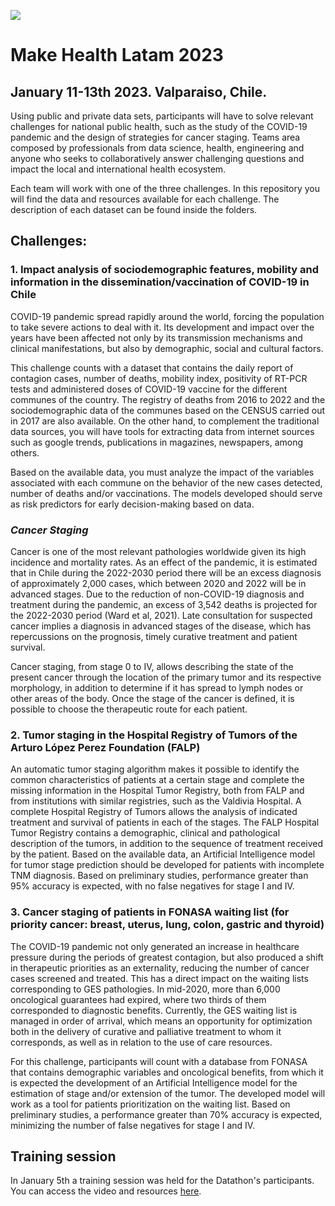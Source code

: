 ![](https://github.com/covasquezv/MakeHealthChile2023/blob/main/src/header-form-datathon.png)

# Make Health Latam 2023
## January 11-13th 2023. Valparaiso, Chile.

Using public and private data sets, participants will have to solve relevant challenges for national public health, such as the study of the COVID-19 pandemic and the design of strategies for cancer staging. Teams area composed by professionals from data science, health, engineering and anyone who seeks to collaboratively answer challenging questions and impact the local and international health ecosystem.

Each team will work with one of the three challenges. In this repository you will find the data and resources available for each challenge. The description of each dataset can be found inside the folders.

## Challenges:

### **1. Impact analysis of sociodemographic features, mobility and information in the dissemination/vaccination of COVID-19 in Chile**

COVID-19 pandemic spread rapidly around the world, forcing the population to take severe actions to deal with it. Its development and impact over the years have been affected not only by its transmission mechanisms and clinical manifestations, but also by demographic, social and cultural factors.

This challenge counts with a dataset that contains the daily report of contagion cases, number of deaths, mobility index, positivity of RT-PCR tests and administered doses of COVID-19 vaccine for the different communes of the country. The registry of deaths from 2016 to 2022 and the sociodemographic data of the communes based on the CENSUS carried out in 2017 are also  available. On the other hand, to complement the traditional data sources, you will have tools for extracting data from internet sources such as google trends, publications in magazines, newspapers, among others.

Based on the available data, you must analyze the impact of the variables associated with each commune on the behavior of the new cases detected, number of deaths and/or vaccinations. The models developed should serve as risk predictors for early decision-making based on data.

### *Cancer Staging*

Cancer is one of the most relevant pathologies worldwide given its high incidence and mortality rates. As an effect of the pandemic, it is estimated that in Chile during the 2022-2030 period there will be an excess diagnosis of approximately 2,000 cases, which between 2020 and 2022 will be in advanced stages. Due to the reduction of non-COVID-19 diagnosis and treatment during the pandemic,  an excess of 3,542 deaths is projected for the 2022-2030 period (Ward et al, 2021). Late consultation for suspected cancer implies a diagnosis in advanced stages of the disease, which has repercussions on the prognosis, timely curative treatment and patient survival.

Cancer staging, from stage 0 to IV, allows describing the state of the present cancer through the location of the primary tumor and its respective morphology, in addition to determine if it has spread to lymph nodes or other areas of the body. Once the stage of the cancer is defined, it is possible to choose the therapeutic route for each patient.

### 2. **Tumor staging in the Hospital Registry of Tumors of the Arturo López Perez Foundation (FALP)**

An automatic tumor staging algorithm makes it possible to identify the common characteristics of patients at a certain stage and complete the missing information in the Hospital Tumor Registry, both from FALP and from institutions with similar registries, such as the Valdivia Hospital. A complete Hospital Registry of Tumors allows the analysis of indicated treatment and survival of patients in each of the stages.
The FALP Hospital Tumor Registry contains a demographic, clinical and pathological description of the tumors, in addition to the sequence of treatment received by the patient. Based on the available data, an Artificial Intelligence model for tumor stage prediction should be developed for patients with incomplete TNM diagnosis. Based on preliminary studies, performance greater than 95% accuracy is expected, with no false negatives for stage I and IV.

### **3. Cancer staging of patients in FONASA waiting list (for priority cancer: breast, uterus, lung, colon, gastric and thyroid)**

The COVID-19 pandemic not only generated an increase in healthcare pressure during the periods of greatest contagion, but also produced a shift in therapeutic priorities as an externality, reducing the number of cancer cases screened and treated. This has a direct impact on the waiting lists corresponding to GES pathologies. In mid-2020, more than 6,000 oncological guarantees had expired, where two thirds of them corresponded to diagnostic benefits. Currently, the GES waiting list is managed in order of arrival, which means an opportunity for optimization both in the delivery of curative and palliative treatment to whom it corresponds, as well as in relation to the use of care resources.

For this challenge, participants will count with a database from FONASA that contains demographic variables and oncological benefits, from which it is expected the development of an Artificial Intelligence model for the estimation of stage and/or extension of the tumor. The developed model will work as a tool for patients prioritization on the waiting list. Based on preliminary studies, a performance greater than 70% accuracy is expected, minimizing the number of false negatives for stage I and IV.

## Training session

In January 5th a training session was held for the Datathon's participants. You can access the video and resources [here](https://drive.google.com/drive/folders/1eybuc94OgLR4jyRMSdln7fuLiaCMCI5o?usp=sharing).
